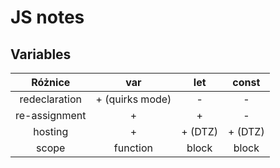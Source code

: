 # JS notes

## Variables

Różnice |       var       |   let   | const
:---:|:---------------:|:-------:| :---:
redeclaration | + (quirks mode) |    -    | -
re-assignment |        +        |    +    | -
hosting | + | + (DTZ) | + (DTZ) 
scope | function |  block  | block